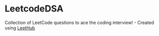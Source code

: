 # LeetcodeDSA
Collection of LeetCode questions to ace the coding interview! - Created using [LeetHub](https://github.com/QasimWani/LeetHub)
